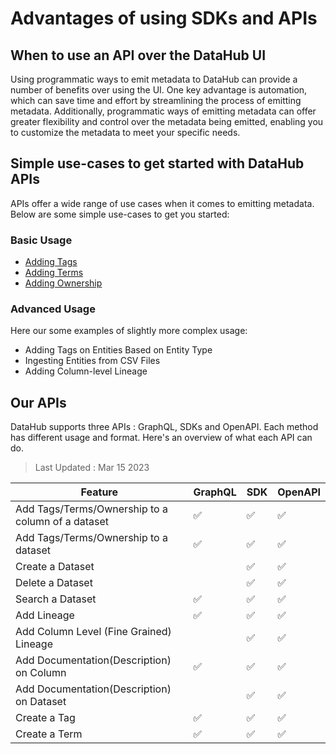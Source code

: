 # Advantages of using SDKs and APIs

## When to use an API over the DataHub UI
Using programmatic ways to emit metadata to DataHub can provide a number of benefits over using the UI. One key advantage is automation, which can save time and effort by streamlining the process of emitting metadata. Additionally, programmatic ways of emitting metadata can offer greater flexibility and control over the metadata being emitted, enabling you to customize the metadata to meet your specific needs.

## Simple use-cases to get started with DataHub APIs
APIs offer a wide range of use cases when it comes to emitting metadata. 
Below are some simple use-cases to get you started:

### Basic Usage
* [Adding Tags](./adding-tags.md)
* [Adding Terms](./adding-terms.md)
* [Adding Ownership](./adding-ownerships.md)

### Advanced Usage 
Here our some examples of slightly more complex usage:
* Adding Tags on Entities Based on Entity Type
* Ingesting Entities from CSV Files
* Adding Column-level Lineage

## Our APIs
DataHub supports three APIs : GraphQL, SDKs and OpenAPI. Each method has different usage and format. 
Here's an overview of what each API can do. 

> Last Updated : Mar 15 2023

| Feature                                           | GraphQL | SDK | OpenAPI |
|---------------------------------------------------|--------|-----|---------|
| Add Tags/Terms/Ownership to a column of a dataset | ✅      | ✅   | ✅       |
| Add Tags/Terms/Ownership to a dataset             | ✅      | ✅   | ✅       |
| Create a Dataset                                  |        | ✅   | ✅       |
| Delete a Dataset                                  |        | ✅   | ✅       |
| Search a Dataset                                  | ✅      | ✅   | ✅       |
| Add Lineage                                       | ✅      | ✅   | ✅       |
| Add Column Level (Fine Grained) Lineage           |        | ✅       | ✅   |
| Add Documentation(Description) on Column          |✅       | ✅       | ✅   |
| Add Documentation(Description) on Dataset         |        | ✅       | ✅   |
| Create a Tag                                      |✅        | ✅       | ✅   |
| Create a Term                                     |✅        | ✅       | ✅   |
